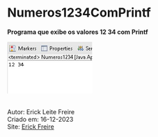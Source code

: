 # Numeros1234ComPrintf

**Programa que exibe os valores 12 34 com Printf**

![Números 12 34 com Printf](numeros1234.jpg) <br><br>

Autor: Erick Leite Freire<br>
Criado em: 16-12-2023<br>
Site: [Erick Freire](https://www.erickfreire.com.br)<br>
